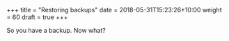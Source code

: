 +++
title = "Restoring backups"
date =  2018-05-31T15:23:26+10:00
weight = 60
draft = true
+++

So you have a backup. Now what?
